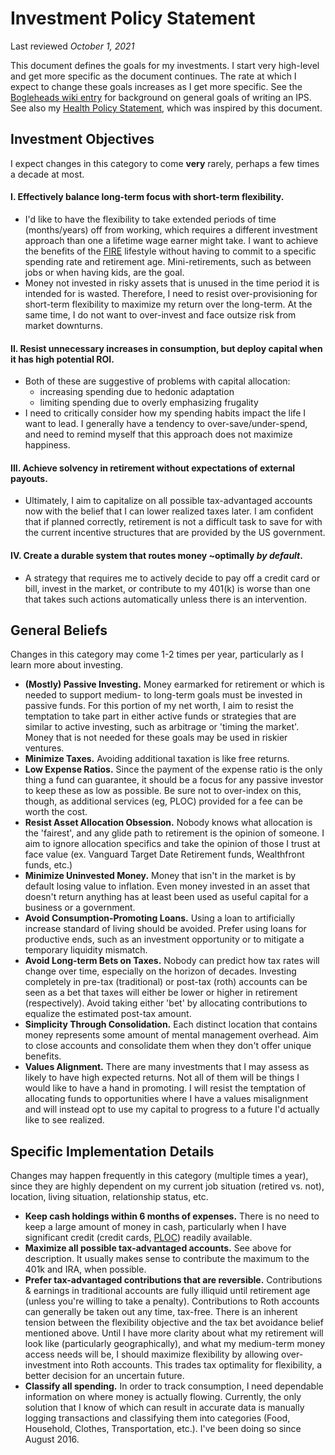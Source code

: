 # Investment Policy Statement
Last reviewed *October 1, 2021*

This document defines the goals for my investments. I start very high-level and get more specific as the document continues. The rate at which I expect to change these goals increases as I get more specific. See the [Bogleheads wiki entry](https://www.bogleheads.org/wiki/Investment_policy_statement) for background on general goals of writing an IPS. See also my [Health Policy Statement](health_policy_statement.md), which was inspired by this document.

## Investment Objectives

I expect changes in this category to come **very** rarely, perhaps a few times a decade at most.

#### I. Effectively balance long-term focus with short-term flexibility.
 * I'd like to have the flexibility to take extended periods of time (months/years) off from working, which requires a different investment approach than one a lifetime wage earner might take. I want to achieve the benefits of the [FIRE](https://www.reddit.com/r/financialindependence/) lifestyle without having to commit to a specific spending rate and retirement age. Mini-retirements, such as between jobs or when having kids, are the goal.
 * Money not invested in risky assets that is unused in the time period it is intended for is wasted. Therefore, I need to resist over-provisioning for short-term flexibility to maximize my return over the long-term. At the same time, I do not want to over-invest and face outsize risk from market downturns.

#### II. Resist unnecessary increases in consumption, but deploy capital when it has high potential ROI.
 * Both of these are suggestive of problems with capital allocation:
   * increasing spending due to hedonic adaptation
   * limiting spending due to overly emphasizing frugality
 * I need to critically consider how my spending habits impact the life I want to lead. I generally have a tendency to over-save/under-spend, and need to remind myself that this approach does not maximize happiness.

#### III. Achieve solvency in retirement without expectations of external payouts.
 * Ultimately, I aim to capitalize on all possible tax-advantaged accounts now with the belief that I can lower realized taxes later. I am confident that if planned correctly, retirement is not a difficult task to save for with the current incentive structures that are provided by the US government.

#### IV. Create a durable system that routes money ~optimally *by default*.
 * A strategy that requires me to actively decide to pay off a credit card or bill, invest in the market, or contribute to my 401(k) is worse than one that takes such actions automatically unless there is an intervention.

## General Beliefs
Changes in this category may come 1-2 times per year, particularly as I learn more about investing.
 * **(Mostly) Passive Investing.** Money earmarked for retirement or which is needed to support medium- to long-term goals must be invested in passive funds. For this portion of my net worth, I aim to resist the temptation to take part in either active funds or strategies that are similar to active investing, such as arbitrage or 'timing the market'. Money that is not needed for these goals may be used in riskier ventures.
 * **Minimize Taxes.** Avoiding additional taxation is like free returns.
 * **Low Expense Ratios.** Since the payment of the expense ratio is the only thing a fund can guarantee, it should be a focus for any passive investor to keep these as low as possible. Be sure not to over-index on this, though, as additional services (eg, PLOC) provided for a fee can be worth the cost.
 * **Resist Asset Allocation Obsession.** Nobody knows what allocation is the 'fairest', and any glide path to retirement is the opinion of someone. I aim to ignore allocation specifics and take the opinion of those I trust at face value (ex. Vanguard Target Date Retirement funds, Wealthfront funds, etc.)
 * **Minimize Uninvested Money.** Money that isn't in the market is by default losing value to inflation. Even money invested in an asset that doesn't return anything has at least been used as useful capital for a business or a government.
 * **Avoid Consumption-Promoting Loans.** Using a loan to artificially increase standard of living should be avoided. Prefer using loans for productive ends, such as an investment opportunity or to mitigate a temporary liquidity mismatch.
 * **Avoid Long-term Bets on Taxes.** Nobody can predict how tax rates will change over time, especially on the horizon of decades. Investing completely in pre-tax (traditional) or post-tax (roth) accounts can be seen as a bet that taxes will either be lower or higher in retirement (respectively). Avoid taking either 'bet' by allocating contributions to equalize the estimated post-tax amount.
 * **Simplicity Through Consolidation.** Each distinct location that contains money represents some amount of mental management overhead. Aim to close accounts and consolidate them when they don't offer unique benefits.
 * **Values Alignment.** There are many investments that I may assess as likely to have high expected returns. Not all of them will be things I would like to have a hand in promoting. I will resist the temptation of allocating funds to opportunities where I have a values misalignment and will instead opt to use my capital to progress to a future I'd actually like to see realized.

## Specific Implementation Details
Changes may happen frequently in this category (multiple times a year), since they are highly dependent on my current job situation (retired vs. not), location, living situation, relationship status, etc.
 * **Keep cash holdings within 6 months of expenses.** There is no need to keep a large amount of money in cash, particularly when I have significant credit (credit cards, [PLOC](https://www.wealthfront.com/portfolio-line-of-credit)) readily available.
 * **Maximize all possible tax-advantaged accounts.** See above for description. It usually makes sense to contribute the maximum to the 401k and IRA, when possible.
 * **Prefer tax-advantaged contributions that are reversible.** Contributions & earnings in traditional accounts are fully illiquid until retirement age (unless you're willing to take a penalty). Contributions to Roth accounts can generally be taken out any time, tax-free. There is an inherent tension between the flexibility objective and the tax bet avoidance belief mentioned above. Until I have more clarity about what my retirement will look like (particularly geographically), and what my medium-term money access needs will be, I should maximize flexibility by allowing over-investment into Roth accounts. This trades tax optimality for flexibility, a better decision for an uncertain future.
 * **Classify all spending.** In order to track consumption, I need dependable information on where money is actually flowing. Currently, the only solution that I know of which can result in accurate data is manually logging transactions and classifying them into categories (Food, Household, Clothes, Transportation, etc.). I've been doing so since August 2016.
